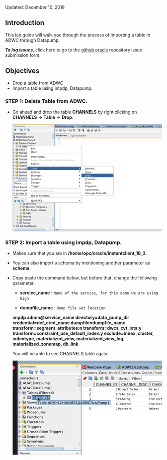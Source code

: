 Updated: December 10, 2018

## Introduction

This lab guide will walk you through the process of importing a table in ADWC through Datapump.

**_To log issues_**, click here to go to the [github oracle](https://github.com/oracle/learning-library/issues/new) repository issue submission form.

## Objectives

- Drop a table from ADWC
- Import a table using impdp, Datapump.

###  **STEP 1**: Delete Table from ADWC.

- Go ahead and drop the table **CHANNELS** by right clicking on **CHANNELS** -> **Table** -> **Drop**. 

    ![](images/datapump/compute45.png)

###  **STEP 2**: Import a table using impdp, Datapump.

- Makes sure that you are in **/home/opc/oracle/instantclient_18_3**. 

- You can also import a schema by mentioning another parameter as **schema**.

- Copy paste the command below, but before that, change the following parameter. 

    - **service_name** : `Name of the service, for this demo we are using high`

    - **dumpfile_name** : `Dump file set location`
    
   **impdp admin@service_name directory=data_pump_dir 
   credential=def_cred_name 
   dumpfile=dumpfile_name transform=segment_attributes:n 
   transform=dwcs_cvt_iots:y transform=constraint_use_default_index:y 
   exclude=index, cluster, indextype, materialized_view, materialized_view_log, materialized_zonemap, db_link**   
   
   
   You will be able to see CHANNELS table again 
   
   ![](images/datapump/compute46.png)
  